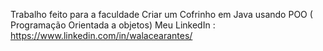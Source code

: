Trabalho feito para a faculdade 
Criar um Cofrinho em Java usando POO ( Programação Orientada a objetos)
Meu LinkedIn : https://www.linkedin.com/in/walacearantes/
